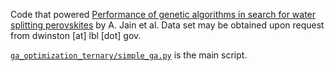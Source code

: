 Code that powered [Performance of genetic algorithms in search for water splitting perovskites](http://dx.doi.org/10.1007/s10853-013-7448-9) by A. Jain et al. Data set may be obtained upon request from dwinston [at] lbl [dot] gov.

[`ga_optimization_ternary/simple_ga.py`](https://github.com/mp-interns/ga_optimization_ternary/blob/master/ga_optimization_ternary/simple_ga.py) is the main script.
